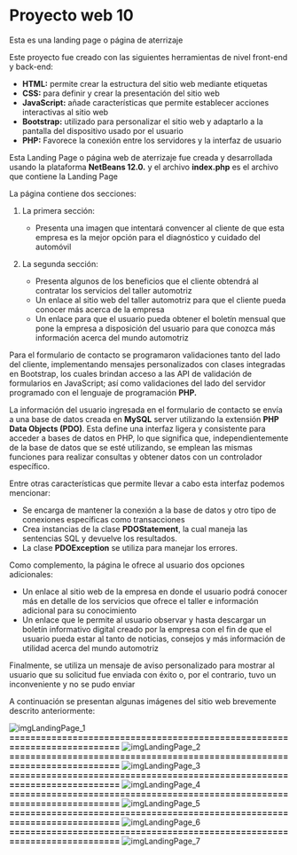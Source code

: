 # Proyecto web 10
Esta es una landing page o página de aterrizaje

Este proyecto fue creado con las siguientes herramientas de nivel front-end y back-end:

- **HTML:**	permite crear la estructura del sitio web mediante etiquetas
- **CSS:**	para definir y crear la presentación del sitio web
- **JavaScript:**	añade características que permite establecer acciones interactivas al sitio web
- **Bootstrap:**	utilizado para personalizar el sitio web y adaptarlo a la pantalla del dispositivo usado por el usuario
- **PHP:**	Favorece la conexión entre los servidores y la interfaz de usuario

Esta Landing Page o página web de aterrizaje fue creada y desarrollada usando la plataforma **NetBeans 12.0.** y el archivo **index.php** es el archivo que contiene la Landing Page

La página contiene dos secciones:

1.	La primera sección:
    -	Presenta una imagen que intentará convencer al cliente de que esta empresa es la mejor opción para el diagnóstico y cuidado del automóvil

2.	La segunda sección:
    -	Presenta algunos de los beneficios que el cliente obtendrá al contratar los servicios del taller automotriz
    -	Un enlace al sitio web del taller automotriz para que el cliente pueda conocer más acerca de la empresa
    -	Un enlace para que el usuario pueda obtener el boletín mensual que pone la empresa a disposición del usuario para que conozca más información acerca del mundo automotriz

Para el formulario de contacto se programaron validaciones tanto del lado del cliente, implementando mensajes personalizados con clases integradas en Bootstrap, los cuales brindan acceso a las API de validación de formularios en JavaScript; así como validaciones del lado del servidor programado con el lenguaje de programación **PHP.**

La información del usuario ingresada en el formulario de contacto se envía a una base de datos creada en **MySQL** server utilizando la extensión **PHP Data Objects (PDO)**. Esta define una interfaz ligera y consistente para acceder a bases de datos en PHP, lo que significa que, independientemente de la base de datos que se esté utilizando, se emplean las mismas funciones para realizar consultas y obtener datos con un controlador específico.

Entre otras características que permite llevar a cabo esta interfaz podemos mencionar:
-	Se encarga de mantener la conexión a la base de datos y otro tipo de conexiones específicas como transacciones
-	Crea instancias de la clase **PDOStatement**, la cual maneja las sentencias SQL y devuelve los resultados. 
-	La clase **PDOException** se utiliza para manejar los errores.

Como complemento, la página le ofrece al usuario dos opciones adicionales:
-	Un enlace al sitio web de la empresa en donde el usuario podrá conocer más en detalle de los servicios que ofrece el taller e información adicional para su conocimiento
-	Un enlace que le permite al usuario observar y hasta descargar un boletín informativo digital creado por la empresa con el fin de que el usuario pueda estar al tanto de noticias, consejos y más información de utilidad acerca del mundo automotriz

Finalmente, se utiliza un mensaje de aviso personalizado para mostrar al usuario que su solicitud fue enviada con éxito o, por el contrario, tuvo un inconveniente y no se pudo enviar

A continuación se presentan algunas imágenes del sitio web brevemente descrito anteriormente:

![imgLandingPage_1](https://github.com/misproyectosweb/proyecto-web-10/assets/98922137/4937a2be-9ac7-41f7-96eb-8d0b5b679bed)
**==========================================================================**
![imgLandingPage_2](https://github.com/misproyectosweb/proyecto-web-10/assets/98922137/1fc581b6-0f66-45b7-80a1-13d8049fa443)
**==========================================================================**
![imgLandingPage_3](https://github.com/misproyectosweb/proyecto-web-10/assets/98922137/c718e86a-e1da-4393-9198-690766442b0c)
**==========================================================================**
![imgLandingPage_4](https://github.com/misproyectosweb/proyecto-web-10/assets/98922137/8370b22b-d185-4bb1-84c3-af813f334e21)
**==========================================================================**
![imgLandingPage_5](https://github.com/misproyectosweb/proyecto-web-10/assets/98922137/d14aa3b8-1354-4717-9fb4-a0a9bd0daee9)
**==========================================================================**
![imgLandingPage_6](https://github.com/misproyectosweb/proyecto-web-10/assets/98922137/807995df-749e-441e-b7a7-b1db2876b623)
**==========================================================================**
![imgLandingPage_7](https://github.com/misproyectosweb/proyecto-web-10/assets/98922137/c11098df-f8e8-40eb-a871-c304c49df657)
